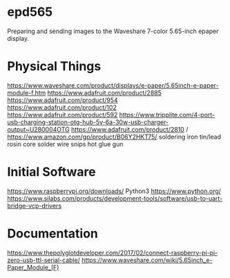 # epd565
Preparing and sending images to the Waveshare 7-color 5.65-inch epaper display.

Physical Things
======
https://www.waveshare.com/product/displays/e-paper/5.65inch-e-paper-module-f.htm
https://www.adafruit.com/product/2885
https://www.adafruit.com/product/954
https://www.adafruit.com/product/102
https://www.adafruit.com/product/592
https://www.tripplite.com/4-port-usb-charging-station-otg-hub-5v-6a-30w-usb-charger-output~U280004OTG
https://www.adafruit.com/product/2810 / https://www.amazon.com/gp/product/B06Y2HKT75/
soldering iron
tin/lead rosin core solder
wire snips
hot glue gun

Initial Software
================
https://www.raspberrypi.org/downloads/
Python3 https://www.python.org/
https://www.silabs.com/products/development-tools/software/usb-to-uart-bridge-vcp-drivers


Documentation
=============
https://www.thepolyglotdeveloper.com/2017/02/connect-raspberry-pi-pi-zero-usb-ttl-serial-cable/
https://www.waveshare.com/wiki/5.65inch_e-Paper_Module_(F)
